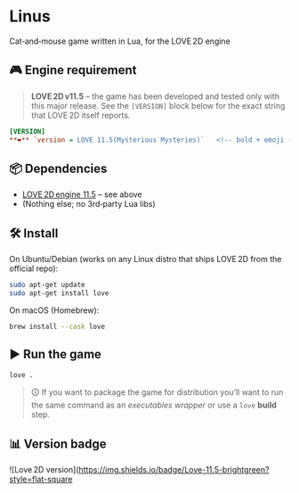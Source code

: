# Linus
Cat‑and‑mouse game written in Lua, for the LOVE 2D engine

## 🎮 Engine requirement
> **LOVE 2D v11.5** – the game has been developed and tested only with this major release.
> See the `[VERSION]` block below for the exact string that LOVE 2D itself reports.

```ini
[VERSION]
**❤️** `version = LOVE 11.5(Mysterious Mysteries)`   <!-- bold + emoji -->
```

## 📦 Dependencies
- [LOVE 2D engine 11.5](#engine-requirement) – see above  
- (Nothing else; no 3rd‑party Lua libs)

## 🛠️ Install
On Ubuntu/Debian (works on any Linux distro that ships LOVE 2D from the official repo):

```sh
sudo apt-get update
sudo apt-get install love
```

On macOS (Homebrew):

```sh
brew install --cask love
```

## ▶️ Run the game

```sh
love .
```

> 🛈 If you want to package the game for distribution you’ll want to run the same command as an *executables wrapper* or use a `love` 
**build** step.

## 📊 Version badge
![Love 2D version](https://img.shields.io/badge/Love-11.5-brightgreen?style=flat-square
